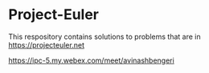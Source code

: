 # Project-Euler
This respository contains solutions to problems that are in https://projecteuler.net

https://ipc-5.my.webex.com/meet/avinashbengeri
